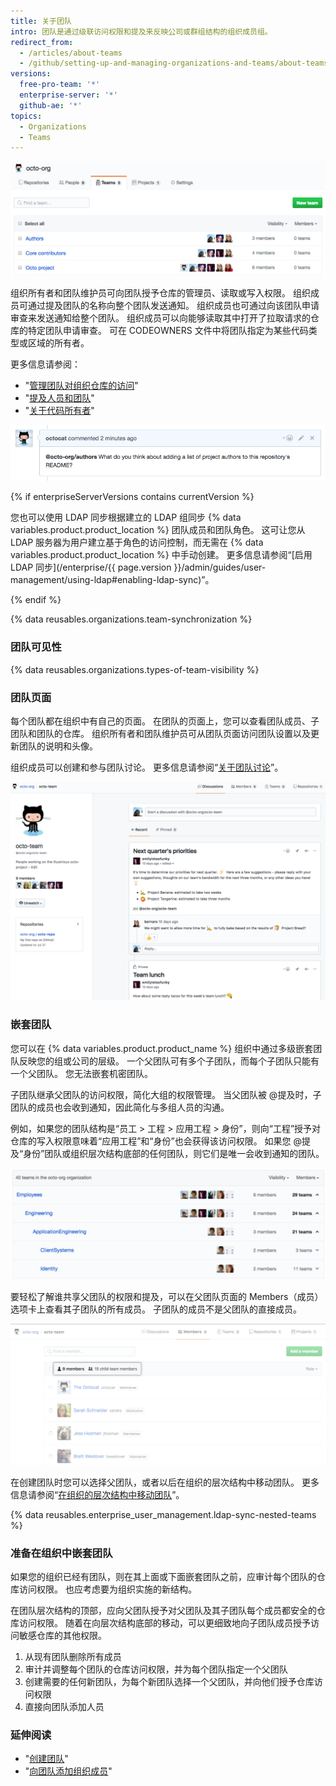 ```yaml
---
title: 关于团队
intro: 团队是通过级联访问权限和提及来反映公司或群组结构的组织成员组。
redirect_from:
  - /articles/about-teams
  - /github/setting-up-and-managing-organizations-and-teams/about-teams
versions:
  free-pro-team: '*'
  enterprise-server: '*'
  github-ae: '*'
topics:
  - Organizations
  - Teams
---
```


![组织中的团队列表](/assets/images/help/teams/org-list-of-teams.png)

组织所有者和团队维护员可向团队授予仓库的管理员、读取或写入权限。 组织成员可通过提及团队的名称向整个团队发送通知。 组织成员也可通过向该团队申请审查来发送通知给整个团队。 组织成员可以向能够读取其中打开了拉取请求的仓库的特定团队申请审查。 可在 CODEOWNERS 文件中将团队指定为某些代码类型或区域的所有者。

更多信息请参阅：
- "[管理团队对组织仓库的访问](/articles/managing-team-access-to-an-organization-repository)"
- "[提及人员和团队](/articles/basic-writing-and-formatting-syntax/#mentioning-people-and-teams)"
- "[关于代码所有者](/articles/about-code-owners/)"

![团队提及图像](/assets/images/help/teams/team-mention.png)

{% if enterpriseServerVersions contains currentVersion %}

您也可以使用 LDAP 同步根据建立的 LDAP 组同步 {% data variables.product.product_location %} 团队成员和团队角色。 这可让您从 LDAP 服务器为用户建立基于角色的访问控制，而无需在 {% data variables.product.product_location %} 中手动创建。 更多信息请参阅“[启用 LDAP 同步](/enterprise/{{ page.version }}/admin/guides/user-management/using-ldap#enabling-ldap-sync)”。

{% endif %}

{% data reusables.organizations.team-synchronization %}

### 团队可见性

{% data reusables.organizations.types-of-team-visibility %}

### 团队页面

每个团队都在组织中有自己的页面。 在团队的页面上，您可以查看团队成员、子团队和团队的仓库。 组织所有者和团队维护员可从团队页面访问团队设置以及更新团队的说明和头像。

组织成员可以创建和参与团队讨论。 更多信息请参阅“[关于团队讨论](/organizations/collaborating-with-your-team/about-team-discussions)”。

![列出团队成员和讨论的团队页面](/assets/images/help/organizations/team-page-discussions-tab.png)

### 嵌套团队

您可以在 {% data variables.product.product_name %} 组织中通过多级嵌套团队反映您的组或公司的层级。 一个父团队可有多个子团队，而每个子团队只能有一个父团队。 您无法嵌套机密团队。

子团队继承父团队的访问权限，简化大组的权限管理。 当父团队被 @提及时，子团队的成员也会收到通知，因此简化与多组人员的沟通。

例如，如果您的团队结构是“员工 > 工程 > 应用工程 > 身份”，则向“工程”授予对仓库的写入权限意味着“应用工程”和“身份”也会获得该访问权限。 如果您 @提及“身份”团队或组织层次结构底部的任何团队，则它们是唯一会收到通知的团队。

![包含父团队和子团队的团队页面](/assets/images/help/teams/nested-teams-eng-example.png)

要轻松了解谁共享父团队的权限和提及，可以在父团队页面的 Members（成员）选项卡上查看其子团队的所有成员。 子团队的成员不是父团队的直接成员。

![包含子团队所有成员的父团队页面](/assets/images/help/teams/team-and-subteam-members.png)

在创建团队时您可以选择父团队，或者以后在组织的层次结构中移动团队。 更多信息请参阅“[在组织的层次结构中移动团队](/articles/moving-a-team-in-your-organization-s-hierarchy)”。

{% data reusables.enterprise_user_management.ldap-sync-nested-teams %}

### 准备在组织中嵌套团队

如果您的组织已经有团队，则在其上面或下面嵌套团队之前，应审计每个团队的仓库访问权限。 也应考虑要为组织实施的新结构。

在团队层次结构的顶部，应向父团队授予对父团队及其子团队每个成员都安全的仓库访问权限。 随着在向层次结构底部的移动，可以更细致地向子团队成员授予访问敏感仓库的其他权限。

1. 从现有团队删除所有成员
2. 审计并调整每个团队的仓库访问权限，并为每个团队指定一个父团队
3. 创建需要的任何新团队，为每个新团队选择一个父团队，并向他们授予仓库访问权限
4. 直接向团队添加人员

### 延伸阅读

- "[创建团队](/articles/creating-a-team)"
- "[向团队添加组织成员](/articles/adding-organization-members-to-a-team)"
